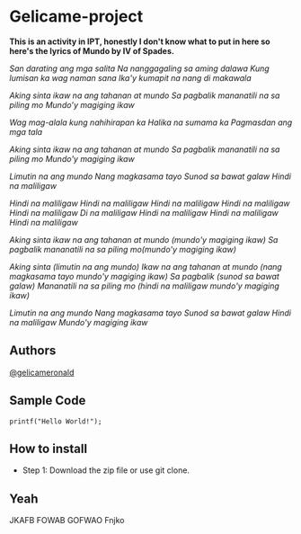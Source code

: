 # Gelicame-project
**This is an activity in IPT, honestly I don't know what to put in here so here's the lyrics of Mundo by IV of Spades.**

*San darating ang mga salita*
*Na nanggagaling sa aming dalawa*
*Kung lumisan ka wag naman sana*
*Ika'y kumapit na nang di makawala*

*Aking sinta ikaw na ang tahanan at mundo*
*Sa pagbalik mananatili na sa piling mo*
*Mundo’y magiging ikaw*

*Wag mag-alala kung nahihirapan ka*
*Halika na sumama ka*
*Pagmasdan ang mga tala*

*Aking sinta ikaw na ang tahanan at mundo*
*Sa pagbalik mananatili na sa piling mo*
*Mundo'y magiging ikaw*

*Limutin na ang mundo*
*Nang magkasama tayo*
*Sunod sa bawat galaw*
*Hindi na maliligaw*

*Hindi na maliligaw*
*Hindi na maliligaw*
*Hindi na maliligaw*
*Hindi na maliligaw*
*Hindi na maliligaw*
*Di na maliligaw*
*Hindi na maliligaw*
*Hindi na maliligaw*
*Hindi na maliligaw*

*Aking sinta ikaw na ang tahanan at mundo (mundo'y magiging ikaw)*
*Sa pagbalik mananatili na sa piling mo(mundo'y magiging ikaw)*

*Aking sinta (limutin na ang mundo)*
*Ikaw na ang tahanan at mundo (nang magkasama tayo mundo'y magiging ikaw)*
*Sa pagbalik (sunod sa bawat galaw)*
*Mananatili na sa piling mo (hindi na maliligaw mundo'y magiging ikaw)*

*Limutin na ang mundo*
*Nang magkasama tayo*
*Sunod sa bawat galaw*
*Hindi na maliligaw*
*Mundo'y magiging ikaw*

## Authors
[@gelicameronald](https://github.com/DepressedCollegeStudent)

## Sample Code
`printf("Hello World!");`

## How to install
- Step 1: Download the zip file or use git clone.

## Yeah
JKAFB FOWAB GOFWAO Fnjko